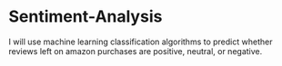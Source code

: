 # Sentiment-Analysis
I will use machine learning classification algorithms to predict whether reviews left on amazon purchases are positive, neutral, or negative.
